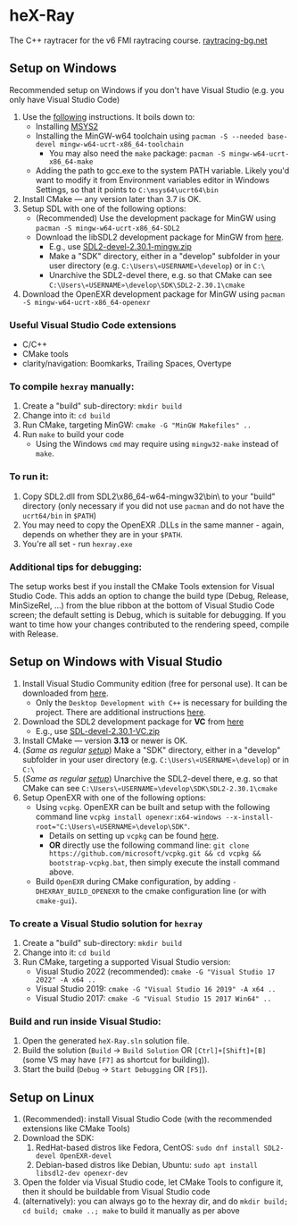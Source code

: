 # heX-Ray
The C++ raytracer for the v6 FMI raytracing course.
[raytracing-bg.net](http://raytracing-bg.net/)

## Setup on Windows

Recommended setup on Windows if you don't have Visual Studio (e.g. you only have Visual Studio Code)

1. Use the [following](https://code.visualstudio.com/docs/cpp/config-mingw) instructions. It boils down to:
    - Installing [MSYS2](https://github.com/msys2/msys2-installer/releases/download/2024-01-13/msys2-x86_64-20240113.exe)
    - Installing the MinGW-w64 toolchain using `pacman -S --needed base-devel mingw-w64-ucrt-x86_64-toolchain`
        * You may also need the `make` package: `pacman -S mingw-w64-ucrt-x86_64-make`
    - Adding the path to gcc.exe to the system PATH variable. Likely you'd want to modify it from Environment variables editor in Windows Settings, so that it points to `C:\msys64\ucrt64\bin`
2. Install CMake — any version later than 3.7 is OK.
3. Setup SDL with one of the following options:
    - \(Recommended\) Use the development package for MinGW using `pacman -S mingw-w64-ucrt-x86_64-SDL2`
    - Download the libSDL2 development package for MinGW from [here](https://github.com/libsdl-org/SDL/releases/).
        * E.g., use [SDL2-devel-2.30.1-mingw.zip](https://github.com/libsdl-org/SDL/releases/download/release-2.30.1/SDL2-devel-2.30.1-mingw.zip)
        * Make a "SDK" directory, either in a "develop" subfolder in your user directory (e.g. `C:\Users\«USERNAME»\develop`) or in `C:\`
        * Unarchive the SDL2-devel there, e.g. so that CMake can see `C:\Users\«USERNAME»\develop\SDK\SDL2-2.30.1\cmake`
4. Download the OpenEXR development package for MinGW using `pacman -S mingw-w64-ucrt-x86_64-openexr`

### Useful Visual Studio Code extensions

- C/C++
- CMake tools
- clarity/navigation: Boomkarks, Trailing Spaces, Overtype

### To compile `hexray` manually:

1. Create a "build" sub-directory: `mkdir build`
2. Change into it: `cd build`
3. Run CMake, targeting MinGW: `cmake -G "MinGW Makefiles" ..`
4. Run `make` to build your code
    - Using the Windows `cmd` may require using `mingw32-make` instead of `make`.

### To run it:

1. Copy SDL2.dll from SDL2\x86_64-w64-mingw32\bin\ to your "build" directory (only necessary if you did not use `pacman` and do not have the `ucrt64/bin` in `$PATH`)
2. You may need to copy the OpenEXR .DLLs in the same manner - again, depends on whether they are in your `$PATH`.
3. You're all set - run `hexray.exe`

### Additional tips for debugging:

The setup works best if you install the CMake Tools extension for Visual Studio Code. This adds an option to change the build type (Debug, Release, MinSizeRel, ...) from the blue ribbon at the bottom of Visual Studio Code screen; the default setting is Debug, which is suitable for debugging. If you want to time how your changes contributed to the rendering speed, compile with Release.

## Setup on Windows **with Visual Studio**

1. Install Visual Studio Community edition (free for personal use). It can be downloaded from [here](https://visualstudio.microsoft.com/vs/community/).
    - Only the `Desktop Development with C++` is necessary for building the project. There are additional instructions [here](https://learn.microsoft.com/en-us/cpp/build/vscpp-step-0-installation?view=msvc-170#visual-studio-2022-installation).
2. Download the SDL2 development package for **VC** from [here](https://github.com/libsdl-org/SDL/releases/)
    - E.g., use [SDL-devel-2.30.1-VC.zip](https://github.com/libsdl-org/SDL/releases/download/release-2.30.1/SDL2-devel-2.30.1-VC.zip)
3. Install CMake — version **3.13** or newer is OK.
4. \(_Same as regular [setup](#setup-on-windows)_\) Make a "SDK" directory, either in a "develop" subfolder in your user directory (e.g. `C:\Users\«USERNAME»\develop`) or in `C:\`
5. \(_Same as regular [setup](#setup-on-windows)_\) Unarchive the SDL2-devel there, e.g. so that CMake can see `C:\Users\«USERNAME»\develop\SDK\SDL2-2.30.1\cmake`
6. Setup OpenEXR with one of the following options:
    - Using `vcpkg`. OpenEXR can be built and setup with the following command line `vcpkg install openexr:x64-windows --x-install-root="C:\Users\«USERNAME»\develop\SDK"`.
        * Details on setting up `vcpkg` can be found [here](https://learn.microsoft.com/en-us/vcpkg/get_started/get-started?pivots=shell-cmd#1---set-up-vcpkg).
        * **OR** directly use the following command line: `git clone https://github.com/microsoft/vcpkg.git && cd vcpkg && bootstrap-vcpkg.bat`, then simply execute the install command above.
    - Build `OpenEXR` during CMake configuration, by adding `-DHEXRAY_BUILD_OPENEXR` to the cmake configuration line (or with `cmake-gui`).

### To create a Visual Studio solution for `hexray`

1. Create a "build" sub-directory: `mkdir build`
2. Change into it: `cd build`
3. Run CMake, targeting a supported Visual Studio version:
    - Visual Studio 2022 \(recommended\): `cmake -G "Visual Studio 17 2022" -A x64 ..`
    - Visual Studio 2019: `cmake -G "Visual Studio 16 2019" -A x64 ..`
    - Visual Studio 2017: `cmake -G "Visual Studio 15 2017 Win64" ..`

### Build and run inside Visual Studio:

1. Open the generated `heX-Ray.sln` solution file.
2. Build the solution \(`Build` -> `Build Solution` OR `[Ctrl]+[Shift]+[B]` \(some VS may have `[F7]` as shortcut for building\)\).
3. Start the build \(`Debug` -> `Start Debugging` OR `[F5]`\).

## Setup on Linux

1. (Recommended): install Visual Studio Code (with the recommended extensions like CMake Tools)
2. Download the SDK:
    1. RedHat-based distros like Fedora, CentOS: `sudo dnf install SDL2-devel OpenEXR-devel`
    2. Debian-based distros like Debian, Ubuntu: `sudo apt install libsdl2-dev openexr-dev`
3. Open the folder via Visual Studio code, let CMake Tools to configure it, then it should be buildable from Visual Studio code
4. (alternatively): you can always go to the hexray dir, and do `mkdir build; cd build; cmake ..; make` to build it manually as per above
